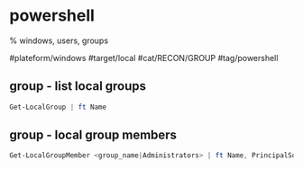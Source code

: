 # powershell
% windows, users, groups

#plateform/windows #target/local #cat/RECON/GROUP #tag/powershell 

## group - list local groups
```powershell
Get-LocalGroup | ft Name
```

## group - local group members
```powershell
Get-LocalGroupMember <group_name|Administrators> | ft Name, PrincipalSource
```
